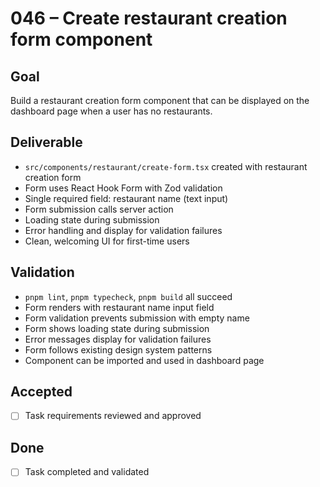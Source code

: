 # 046 – Create restaurant creation form component

## Goal

Build a restaurant creation form component that can be displayed on the dashboard page when a user has no restaurants.

## Deliverable

- `src/components/restaurant/create-form.tsx` created with restaurant creation form
- Form uses React Hook Form with Zod validation
- Single required field: restaurant name (text input)
- Form submission calls server action
- Loading state during submission
- Error handling and display for validation failures
- Clean, welcoming UI for first-time users

## Validation

- `pnpm lint`, `pnpm typecheck`, `pnpm build` all succeed
- Form renders with restaurant name input field
- Form validation prevents submission with empty name
- Form shows loading state during submission
- Error messages display for validation failures
- Form follows existing design system patterns
- Component can be imported and used in dashboard page

## Accepted

- [ ] Task requirements reviewed and approved

## Done

- [ ] Task completed and validated

